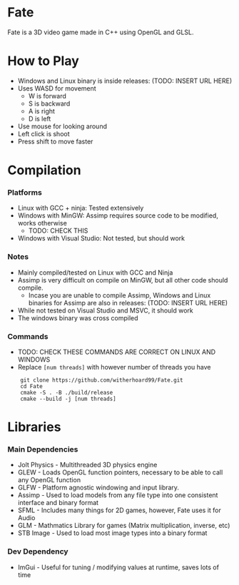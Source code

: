 # Fate
Fate is a 3D video game made in C++ using OpenGL and GLSL. 

# How to Play
* Windows and Linux binary is inside releases: (TODO: INSERT URL HERE)
* Uses WASD for movement
  * W is forward
  * S is backward
  * A is right
  * D is left
* Use mouse for looking around
* Left click is shoot
* Press shift to move faster



# Compilation

### Platforms
* Linux with GCC + ninja: Tested extensively 
* Windows with MinGW: Assimp requires source code to be modified, works otherwise
  * TODO: CHECK THIS
* Windows with Visual Studio: Not tested, but should work


### Notes
* Mainly compiled/tested on Linux with GCC and Ninja
* Assimp is very difficult on compile on MinGW, but all other code should compile. 
  * Incase you are unable to compile Assimp, Windows and Linux binaries for Assimp are also in releases: (TODO: INSERT URL HERE)
* While not tested on Visual Studio and MSVC, it should work
* The windows binary was cross compiled

### Commands
* TODO: CHECK THESE COMMANDS ARE CORRECT ON LINUX AND WINDOWS
* Replace `[num threads]` with however number of threads you have
```
    git clone https://github.com/witherhoard99/Fate.git
    cd Fate
    cmake -S . -B ./build/release
    cmake --build -j [num threads]
```

# Libraries

### Main Dependencies

* Jolt Physics - Multithreaded 3D physics engine
* GLEW      - Loads OpenGL function pointers, necessary to be able to call any OpenGL function
* GLFW      - Platform agnostic windowing and input library.
* Assimp    - Used to load models from any file type into one consistent interface and binary format 
* SFML      - Includes many things for 2D games, however, Fate uses it for Audio
* GLM       - Mathmatics Library for games (Matrix multiplication, inverse, etc)
* STB Image - Used to load most image types into a binary format

### Dev Dependency
* ImGui - Useful for tuning / modifying values at runtime, saves lots of time
